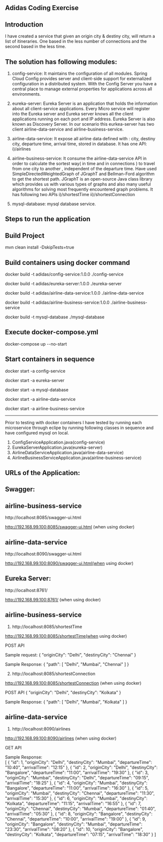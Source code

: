Adidas Coding Exercise
----------------------

Introduction
------------

I have created a service that given an origin city & destiny city, will return a list of itineraries. One based in the less number of connections and the second based in the less time.

The solution has following modules:
-----------------------------------

1. config-service: 
	It maintains the configuration of all modules.
	Spring Cloud Config provides server and client-side support for externalized configuration in a distributed system. 
	With the Config Server you have a central place to manage external properties for applications across all environments.
	
2. eureka-server: 
	Eureka Server is an application that holds the information about all client-service applications. 
	Every Micro service will register into the Eureka server and Eureka server knows all the client applications running on each             port and IP address. 
	Eureka Server is also known as Discovery Server.
	In our scenario this eurkea-server has two client airline-data-service and airline-business-service.
	
3. airline-data-service: 
	It expose all airline data defined with : city, destiny city, departure time, arrival time, stored in database.
	It has one API:
		i)/airlines
		
4. airline-business-service: 
	It consume the airline-data-service API in order to calculate the sortest way( in time and in
	connections ) to travel from one city to another , independent of the departure time.
	Have used SimpleDirectedWeightedGraph of JGraphT and Bellman-Ford algorithm to get the shortest path.
	JGraphT is an open-source Java class library which provides us with various types of graphs and also many useful algorithms for         solving most frequently encountered graph problems.
	It has following two APIs
		i)/shortestTime
		ii)/shortestConnection
5. mysql-database: 
	mysql database service.

Steps to run the application
--------------------------------

Build Project
-------------
mvn clean install -DskipTests=true
 
Build containers using docker command
-------------------------------------

docker build -t adidas/config-service:1.0.0 ./config-service

docker build -t adidas/eureka-server:1.0.0 ./eureka-server

docker build -t adidas/airline-data-service:1.0.0 ./airline-data-service

docker build -t adidas/airline-business-service:1.0.0 ./airline-business-service

docker build -t mysql-database ./mysql-database


Execute docker-compose.yml
--------------------------
docker-compose up --no-start

Start containers in sequence
----------------------------

docker start -a config-service 

docker start -a eureka-server

docker start -a mysql-database

docker start -a airline-data-service

docker start -a airline-business-service
_____________________________________________________________________________________________________


Prior to testing with docker containers I have tested by running each microservice through eclipe by running following classes in sequence and have configured mysql on local.
1. ConfigServiceApplication.java(config-service)
2. EurekaServerApplication.java(eureka-server)
3. AirlineDataServiceApplication.java(airline-data-service)
4. AirlineBusinessServiceApplication.java(airline-business-service)

URLs of the Application:
------------------------
Swagger:
-------
airline-business-service
------------------------
http://localhost:8085/swagger-ui.html  

http://192.168.99.100:8085/swagger-ui.html (when using docker)


airline-data-service
--------------------
http://localhost:8090/swagger-ui.html  

http://192.168.99.100:8090/swagger-ui.html(when using docker)


Eureka Server:
--------------
http://localhost:8761/  

http://192.168.99.100:8761/ (when using docker)

airline-business-service
------------------------
1. http://localhost:8085/shortestTime  

http://192.168.99.100:8085/shortestTime(when using docker)


POST API

Sample request:
{
    "originCity": "Delhi",
    "destinyCity": "Chennai"
}

Sample Response:
{
    "path": [
        "Delhi",
        "Mumbai",
        "Chennai"
    ]
}


2. http://localhost:8085/shortestConnection  

http://192.168.99.100:8085/shortestConnection (when using docker)

POST API
{
    "originCity": "Delhi",
    "destinyCity": "Kolkata"
}


Sample Response:
{
    "path": [
        "Delhi",
        "Mumbai",
        "Kolkata"
    ]
}

airline-data-service
--------------------

1. http://localhost:8090/airlines  

http://192.168.99.100:8090/airlines (when using docker)

GET API

Sample Response:  
[
    {
        "id": 1,
        "originCity": "Delhi",
        "destinyCity": "Mumbai",
        "departureTime": "10:40",
        "arrivalTime": "12:15"
    },
    {
        "id": 2,
        "originCity": "Delhi",
        "destinyCity": "Bangalore",
        "departureTime": "11:00",
        "arrivalTime": "19:30"
    },
    {
        "id": 3,
        "originCity": "Mumbai",
        "destinyCity": "Delhi",
        "departureTime": "09:15",
        "arrivalTime": "18:25"
    },
    {
        "id": 4,
        "originCity": "Mumbai",
        "destinyCity": "Bangalore",
        "departureTime": "11:00",
        "arrivalTime": "16:30"
    },
    {
        "id": 5,
        "originCity": "Mumbai",
        "destinyCity": "Chennai",
        "departureTime": "11:30",
        "arrivalTime": "15:30"
    },
    {
        "id": 6,
        "originCity": "Mumbai",
        "destinyCity": "Kolkata",
        "departureTime": "11:15",
        "arrivalTime": "16:55"
    },
    {
        "id": 7,
        "originCity": "Chennai",
        "destinyCity": "Mumbai",
        "departureTime": "01:40",
        "arrivalTime": "05:30"
    },
    {
        "id": 8,
        "originCity": "Bangalore",
        "destinyCity": "Chennai",
        "departureTime": "10:00",
        "arrivalTime": "19:00"
    },
    {
        "id": 9,
        "originCity": "Bangalore",
        "destinyCity": "Mumbai",
        "departureTime": "23:30",
        "arrivalTime": "08:20"
    },
    {
        "id": 10,
        "originCity": "Bangalore",
        "destinyCity": "Kolkata",
        "departureTime": "07:15",
        "arrivalTime": "18:30"
    }
]

